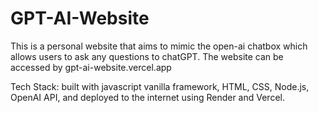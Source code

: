 # GPT-AI-Website
This is a personal website that aims to mimic the open-ai chatbox which allows users to ask any questions to chatGPT. 
The website can be accessed by gpt-ai-website.vercel.app

Tech Stack: built with javascript vanilla framework, HTML, CSS, Node.js, OpenAI API, and deployed to the internet using Render and Vercel. 
